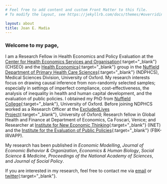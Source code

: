 ```yaml
---
# Feel free to add content and custom Front Matter to this file.
# To modify the layout, see https://jekyllrb.com/docs/themes/#overriding-theme-defaults

layout: about
title: Joan E. Madia
---
```



### Welcome to my page,

I am a Research Fellow in Health Economics and Policy Evaluation at the [Center for Health Economics Services and Organisation](https://www.phc.ox.ac.uk/research/institutes-units/centre-for-health-service-economics-and-organisation){:target="_blank"} (CHSEO) and the [Health Economics](https://www.phc.ox.ac.uk/research/groups-and-centres/health-economics-research){:target="_blank"}  group in the [Nuffield Department of Primary Health Care Sciences](https://www.phc.ox.ac.uk/){:target="_blank"} (NDPHCS), Medical Sciences Division, University of Oxford.
My research interests focus on drawing causal inference from non-randomly selected samples; especially in settings of imperfect compliance, cost-effectiveness, the analysis of inequality in health and human capital development, and the evaluation of public policies. I obtained my PhD from [Nuffield College](https://www.nuffield.ox.ac.uk){:target="_blank"}, University of Oxford. Before joining NDPHCS worked as a Research Officer at the [ExcludedLives Project](https://excludedlives.education.ox.ac.uk/){:target="_blank"}, University of Oxford; Research fellow in Global Health and Finance at Department of Economics, Ca Foscari, Venice; and Researcher at [Institute for New Economic Thinking](https://www.inet.ox.ac.uk/){:target="_blank"} (INET) and the [Institute for the Evaluation of Public Policies](https://irvapp.fbk.eu/it/){:target="_blank"} (FBK-IRVAPP). 

My research has been published in *Economic Modelling*, *Journal of Economic Behavior & Organization*, *Economics & Human Biology*, *Social Science & Medicine*, *Proceedings of the National Academy of Sciences*, and *Journal of Social Policy*.


If you are interested in my research, feel free to contact me via [email](mailto:joan.madia@phc.ox.ac.uk) or [twitter](https://twitter.com/JoanEMadia){:target="_blank"}. 
